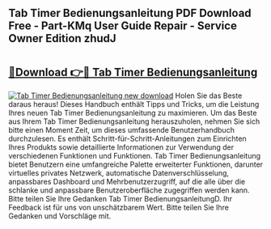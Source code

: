 ## Tab Timer Bedienungsanleitung PDF Download Free - Part-KMq User Guide Repair - Service Owner Edition zhudJ

# <h2><a href="http://df662w.blite.top/?on=Tab+Timer+Bedienungsanleitung">🔗Download 👉🔴 Tab Timer Bedienungsanleitung</a></h2>

[![Tab Timer Bedienungsanleitung new download](https://i.imgur.com/lujVjoI.png)](http://df662w.blite.top/?on=Tab+Timer+Bedienungsanleitung)
Holen Sie das Beste daraus heraus! Dieses Handbuch enthält Tipps und Tricks, um die Leistung Ihres neuen Tab Timer Bedienungsanleitung zu maximieren. Um das Beste aus Ihrem Tab Timer Bedienungsanleitung herauszuholen, nehmen Sie sich bitte einen Moment Zeit, um dieses umfassende Benutzerhandbuch durchzulesen. Es enthält Schritt-für-Schritt-Anleitungen zum Einrichten Ihres Produkts sowie detaillierte Informationen zur Verwendung der verschiedenen Funktionen und Funktionen. Tab Timer Bedienungsanleitung bietet Benutzern eine umfangreiche Palette erweiterter Funktionen, darunter virtuelles privates Netzwerk, automatische Datenverschlüsselung, anpassbares Dashboard und Mehrbenutzerzugriff, auf die alle über die schlanke und anpassbare Benutzeroberfläche zugegriffen werden kann. Bitte teilen Sie Ihre Gedanken Tab Timer BedienungsanleitungD. Ihr Feedback ist für uns von unschätzbarem Wert. Bitte teilen Sie Ihre Gedanken und Vorschläge mit.
